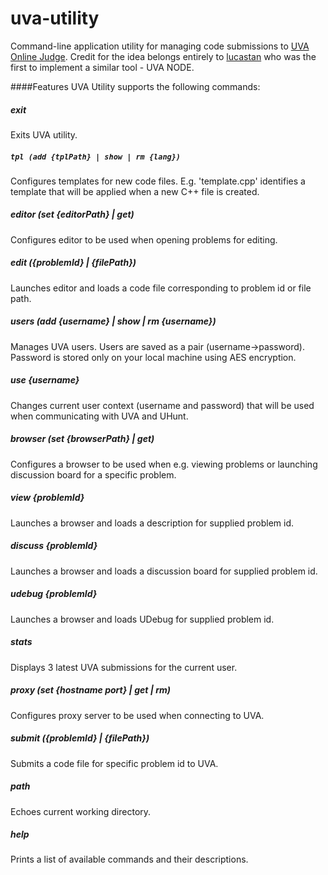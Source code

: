 # uva-utility
Command-line application utility for managing code submissions to [UVA Online Judge](https://uva.onlinejudge.org/).
Credit for the idea belongs entirely to [lucastan](https://github.com/lucastan/uva-node) who was the first to implement a similar tool - UVA NODE.

####Features
UVA Utility supports the following commands:

##### exit
Exits UVA utility.

##### ```tpl (add {tplPath} | show | rm {lang})```
Configures templates for new code files. E.g. 'template.cpp' identifies a template that will be applied when a new C++ file is created.

##### editor (set {editorPath} | get)
Configures editor to be used when opening problems for editing.

##### edit ({problemId} | {filePath})
Launches editor and loads a code file corresponding to problem id or file path.

##### users (add {username} | show | rm {username})
Manages UVA users. Users are saved as a pair (username->password). Password is stored only on your local machine using AES encryption.

##### use {username}
Changes current user context (username and password) that will be used when communicating with UVA and UHunt.

##### browser (set {browserPath} | get)
Configures a browser to be used when e.g. viewing problems or launching discussion board for a specific problem.

##### view {problemId}
Launches a browser and loads a description for supplied problem id.

##### discuss {problemId}
Launches a browser and loads a discussion board for supplied problem id.

##### udebug {problemId}
Launches a browser and loads UDebug for supplied problem id.

##### stats
Displays 3 latest UVA submissions for the current user.

##### proxy (set {hostname port} | get | rm)
Configures proxy server to be used when connecting to UVA.

##### submit ({problemId} | {filePath})
Submits a code file for specific problem id to UVA.

##### path
Echoes current working directory.

##### help
Prints a list of available commands and their descriptions.
